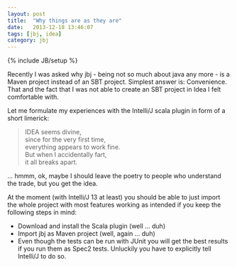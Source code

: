 ```yaml
---
layout: post
title:  "Why things are as they are"
date:   2013-12-18 13:46:07
tags: [jbj, idea]
category: jbj
---
```

{% include JB/setup %}

Recently I was asked why jbj - being not so much about java any more - is a Maven project instead of an SBT project. Simplest answer is: Convenience. That and the fact that I was not able to create an SBT project in Idea I felt comfortable with.

Let me formulate my experiences with the Intelli/J scala plugin in form of a short limerick:

>  IDEA seems divine,  
>  since for the very first time,  
>  everything appears to work fine.  
>  But when I accidentally fart,  
>  it all breaks apart.  

... hmmm, ok, maybe I should leave the poetry to people who understand the trade, but you get the idea.

At the moment (with Intelli/J 13 at least) you should be able to just import the whole project with most features working as intended if you keep the following steps in mind:

* Download and install the Scala plugin (well ... duh)
* Import jbj as Maven project (well, again ... duh)
* Even though the tests can be run with JUnit you will get the best results if you run them as Spec2 tests. Unluckily you have to explicitly tell Intelli/J to do so.
